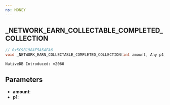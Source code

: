 ```yaml
---
ns: MONEY
---
```

## _NETWORK_EARN_COLLECTABLE_COMPLETED_COLLECTION

```c
// 0x5C9B198AF5A54FA6
void _NETWORK_EARN_COLLECTABLE_COMPLETED_COLLECTION(int amount, Any p1);
```

```
NativeDB Introduced: v2060
```

## Parameters
* **amount**:
* **p1**:
